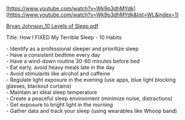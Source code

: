 [https://www.youtube.com/watch?v=Wk9p3dhMYdk](https://www.youtube.com/watch?v=Wk9p3dhMYdk&list=WL&index=1)

[Bryan Johnson_10 Levels of Sleep.pdf](Bryan%20Johnson_10%20Levels%20of%20Sleep.pdf)[](https://www.youtube.com/watch?v=Wk9p3dhMYdk&list=WL&index=1)

Title: How I FIXED My Terrible Sleep - 10 Habits

\- Identify as a professional sleeper and prioritize sleep  
\- Have a consistent bedtime every day  
\- Have a wind-down routine 30-60 minutes before bed  
\- Eat early, avoid heavy meals late in the day  
\- Avoid stimulants like alcohol and caffeine  
\- Regulate light exposure in the evening (use apps, blue light blocking glasses, blackout curtains)  
\- Maintain an ideal sleep temperature  
\- Create a peaceful sleep environment (minimize noise, distractions)  
\- Get exposure to bright light in the morning  
\- Gather data and track your sleep (using wearables like Whoop band)